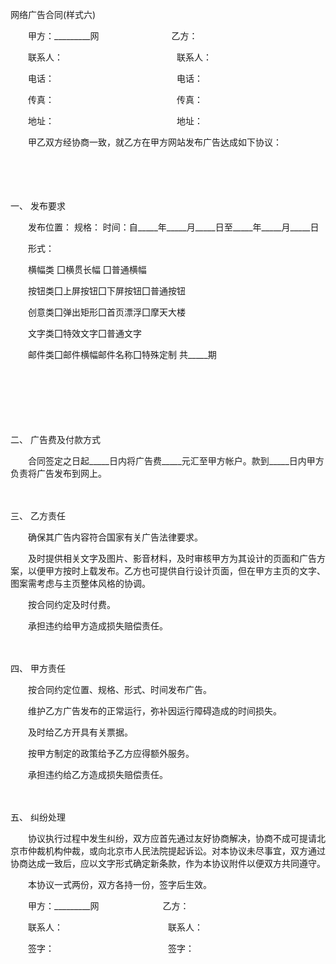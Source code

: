 



网络广告合同(样式六)



 

　　甲方：_________网　　　　　　　　 乙方：

　　联系人：　　　　　　　　　　　　　联系人：

　　电话：　　　　　　　　　　　　　　电话：

　　传真：　　　　　　　　　　　　　　传真：

　　地址：　　　　　　　　　　　　　　地址：　　

　　甲乙双方经协商一致，就乙方在甲方网站发布广告达成如下协议：

　　

　　

一、
 发布要求

　　发布位置： 规格： 时间：自_____年_____月_____日至_____年_____月_____日

　　形式： 

　　横幅类 囗横贯长幅 囗普通横幅

　　按钮类囗上屏按钮囗下屏按钮囗普通按钮

　　创意类囗弹出矩形囗首页漂浮囗摩天大楼

　　文字类囗特效文字囗普通文字

　　邮件类囗邮件横幅邮件名称囗特殊定制 共_____期

　　

　　

　　

二、
广告费及付款方式

　　合同签定之日起_____日内将广告费_____元汇至甲方帐户。款到_____日内甲方负责将广告发布到网上。

　　

三、
乙方责任

　　确保其广告内容符合国家有关广告法律要求。

　　及时提供相关文字及图片、影音材料，及时审核甲方为其设计的页面和广告方案，以便甲方按时上载发布。乙方也可提供自行设计页面，但在甲方主页的文字、图案需考虑与主页整体风格的协调。

　　按合同约定及时付费。

　　承担违约给甲方造成损失赔偿责任。

　　

四、
甲方责任

　　按合同约定位置、规格、形式、时间发布广告。

　　维护乙方广告发布的正常运行，弥补因运行障碍造成的时间损失。

　　及时给乙方开具有关票据。

　　按甲方制定的政策给予乙方应得额外服务。

　　承担违约给乙方造成损失赔偿责任。

　　

五、
纠纷处理

　　协议执行过程中发生纠纷，双方应首先通过友好协商解决，协商不成可提请北京市仲裁机构仲裁，或向北京市人民法院提起诉讼。对本协议未尽事宜，双方通过协商达成一致后，应以文字形式确定新条款，作为本协议附件以便双方共同遵守。

　　本协议一式两份，双方各持一份，签字后生效。　　

　　甲方：_________网　　　　　　　 乙方：

　　联系人：　　　　　　　　　　　　联系人：

　　签字：　　　　　　　　　　　　　签字：